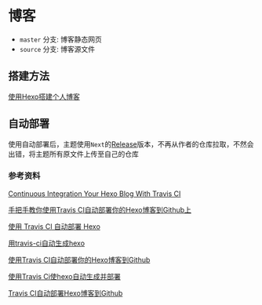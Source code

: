 # 博客

- `master` 分支: 博客静态网页
- `source` 分支: 博客源文件

## 搭建方法

[使用Hexo搭建个人博客](http://willwei.me/2017/03/09/%E4%BD%BF%E7%94%A8Hexo%E6%90%AD%E5%BB%BA%E4%B8%AA%E4%BA%BA%E5%8D%9A%E5%AE%A2/)

## 自动部署

使用自动部署后，主题使用`Next`的[Release](https://github.com/iissnan/hexo-theme-next/releases)版本，不再从作者的仓库拉取，不然会出错，将主题所有原文件上传至自己的仓库

### 参考资料

[Continuous Integration Your Hexo Blog With Travis CI](http://blog.bigruan.com/2015-03-09-Continuous-Integration-Your-Hexo-Blog-With-TravisCI/)

[手把手教你使用Travis CI自动部署你的Hexo博客到Github上](http://www.jianshu.com/p/e22c13d85659)

[使用 Travis CI 自动部署 Hexo](http://www.jianshu.com/p/5e74046e7a0f)

[用travis-ci自动生成hexo](http://chenzaichun.github.io/2013-06-23-test-auto-build.html)

[使用Travis CI自动部署你的Hexo博客到Github](http://www.selfrebuild.net/2016/11/16/github-hexo-blog-auto-deploy/)

[使用Travis Ci使hexo自动生成并部署](https://blog.xingoxu.com/2016/12/use-travis-ci-your-blog/)

[Travis CI自动部署Hexo博客到Github](https://xin053.github.io/2016/06/05/Travis%20CI%E8%87%AA%E5%8A%A8%E9%83%A8%E7%BD%B2Hexo%E5%8D%9A%E5%AE%A2%E5%88%B0Github/)

